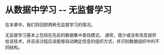 # 从数据中学习 -- 无监督学习

在本章中，我们将回顾两种无监督学习的情况。

无监督学习基本上包括在先前的数据集中查找模式。 通常，很少或没有信息提供给该技术，并且该过程应该能够自动确定信息的组织方式，并识别数据组织中的不同结构。